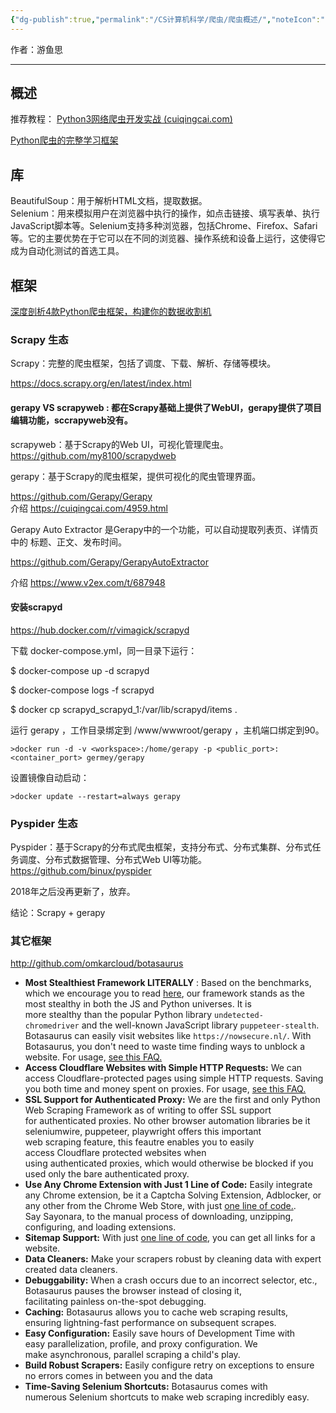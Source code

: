 ```yaml
---
{"dg-publish":true,"permalink":"/CS计算机科学/爬虫/爬虫概述/","noteIcon":"","created":"2024-06-22T22:30:28.649+08:00","updated":"2024-07-08T16:29:28.168+08:00"}
---
```



作者：游鱼思

---

## 概述

推荐教程： [Python3网络爬虫开发实战 (cuiqingcai.com)](https://python3webspider.cuiqingcai.com/)

[Python爬虫的完整学习框架](https://mp.weixin.qq.com/s/0wfZAO83bCUgoQfSvIfFcw)

## 库

BeautifulSoup：用于解析HTML文档，提取数据。  
Selenium：用来模拟用户在浏览器中执行的操作，如点击链接、填写表单、执行JavaScript脚本等。Selenium支持多种浏览器，包括Chrome、Firefox、Safari等。它的主要优势在于它可以在不同的浏览器、操作系统和设备上运行，这使得它成为自动化测试的首选工具。

## 框架

[深度剖析4款Python爬虫框架，构建你的数据收割机](https://mp.weixin.qq.com/s/SoauaEBf2AbK7qpIRiybUg)

### Scrapy 生态

Scrapy：完整的爬虫框架，包括了调度、下载、解析、存储等模块。

https://docs.scrapy.org/en/latest/index.html

#### gerapy VS scrapyweb : 都在Scrapy基础上提供了WebUI，gerapy提供了项目编辑功能，sccrapyweb没有。

scrapyweb：基于Scrapy的Web UI，可视化管理爬虫。  
https://github.com/my8100/scrapydweb

gerapy：基于Scrapy的爬虫框架，提供可视化的爬虫管理界面。

https://github.com/Gerapy/Gerapy  
介绍 https://cuiqingcai.com/4959.html

Gerapy Auto Extractor 是Gerapy中的一个功能，可以自动提取列表页、详情页中的 标题、正文、发布时间。

https://github.com/Gerapy/GerapyAutoExtractor

介绍 https://www.v2ex.com/t/687948  

#### 安装scrapyd

https://hub.docker.com/r/vimagick/scrapyd

下载 docker-compose.yml，同一目录下运行：

$ docker-compose up -d scrapyd

$ docker-compose logs -f scrapyd

$ docker cp scrapyd_scrapyd_1:/var/lib/scrapyd/items .

运行 gerapy ，工作目录绑定到 /www/wwwroot/gerapy ，主机端口绑定到90。
```
>docker run -d -v <workspace>:/home/gerapy -p <public_port>:<container_port> germey/gerapy
```
设置镜像自动启动：
```
>docker update --restart=always gerapy
```

### Pyspider 生态

Pyspider：基于Scrapy的分布式爬虫框架，支持分布式、分布式集群、分布式任务调度、分布式数据管理、分布式Web UI等功能。  
https://github.com/binux/pyspider

2018年之后没再更新了，放弃。

结论：Scrapy + gerapy

### 其它框架

http://github.com/omkarcloud/botasaurus

- **Most Stealthiest Framework LITERALLY** : Based on the benchmarks, which we encourage you to read [here](https://github.com/omkarcloud/botasaurus-vs-undetected-chromedriver-vs-puppeteer-stealth-benchmarks), our framework stands as the most stealthy in both the JS and Python universes. It is more stealthy than the popular Python library `undetected-chromedriver` and the well-known JavaScript library `puppeteer-stealth`. Botasaurus can easily visit websites like `https://nowsecure.nl/`. With Botasaurus, you don't need to waste time finding ways to unblock a website. For usage, [see this FAQ.](https://github.com/omkarcloud/botasaurus/tree/master#can-you-bypass-cloudflareimperva-challenges)
- **Access Cloudflare Websites with Simple HTTP Requests:** We can access Cloudflare-protected pages using simple HTTP requests. Saving you both time and money spent on proxies. For usage, [see this FAQ.](https://github.com/omkarcloud/botasaurus/tree/master#how-to-scrape-cloudflare-protected-websites-with-simple-http-requests)
- **SSL Support for Authenticated Proxy:** We are the first and only Python Web Scraping Framework as of writing to offer SSL support for authenticated proxies. No other browser automation libraries be it seleniumwire, puppeteer, playwright offers this important web scraping feature, this feautre enables you to easily access Cloudflare protected websites when using authenticated proxies, which would otherwise be blocked if you used only the bare authenticated proxy.
- **Use Any Chrome Extension with Just 1 Line of Code:** Easily integrate any Chrome extension, be it a Captcha Solving Extension, Adblocker, or any other from the Chrome Web Store, with just [one line of code.](https://github.com/omkarcloud/botasaurus#how-to-use-chrome-extensions). Say Sayonara, to the manual process of downloading, unzipping, configuring, and loading extensions.
- **Sitemap Support:** With just [one line of code](https://github.com/omkarcloud/botasaurus#how-to-extract-links-from-a-sitemap), you can get all links for a website.
- **Data Cleaners:** Make your scrapers robust by cleaning data with expert created data cleaners.
- **Debuggability:** When a crash occurs due to an incorrect selector, etc., Botasaurus pauses the browser instead of closing it, facilitating painless on-the-spot debugging.
- **Caching:** Botasaurus allows you to cache web scraping results, ensuring lightning-fast performance on subsequent scrapes.
- **Easy Configuration:** Easily save hours of Development Time with easy parallelization, profile, and proxy configuration. We make asynchronous, parallel scraping a child's play.
- **Build Robust Scrapers:** Easily configure retry on exceptions to ensure no errors comes in between you and the data
- **Time-Saving Selenium Shortcuts:** Botasaurus comes with numerous Selenium shortcuts to make web scraping incredibly easy.